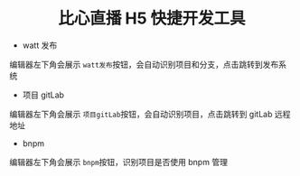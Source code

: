 <div align="center">

# 比心直播 H5 快捷开发工具

</div>

- watt 发布

编辑器左下角会展示 `watt发布`按钮，会自动识别项目和分支，点击跳转到发布系统

- 项目 gitLab

编辑器左下角会展示 `项目gitLab`按钮，会自动识别项目，点击跳转到 gitLab 远程地址

- bnpm

编辑器左下角会展示 `bnpm`按钮，识别项目是否使用 bnpm 管理
